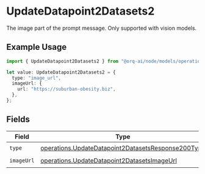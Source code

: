 # UpdateDatapoint2Datasets2

The image part of the prompt message. Only supported with vision models.

## Example Usage

```typescript
import { UpdateDatapoint2Datasets2 } from "@orq-ai/node/models/operations";

let value: UpdateDatapoint2Datasets2 = {
  type: "image_url",
  imageUrl: {
    url: "https://suburban-obesity.biz",
  },
};
```

## Fields

| Field                                                                                                                    | Type                                                                                                                     | Required                                                                                                                 | Description                                                                                                              |
| ------------------------------------------------------------------------------------------------------------------------ | ------------------------------------------------------------------------------------------------------------------------ | ------------------------------------------------------------------------------------------------------------------------ | ------------------------------------------------------------------------------------------------------------------------ |
| `type`                                                                                                                   | [operations.UpdateDatapoint2DatasetsResponse200Type](../../models/operations/updatedatapoint2datasetsresponse200type.md) | :heavy_check_mark:                                                                                                       | N/A                                                                                                                      |
| `imageUrl`                                                                                                               | [operations.UpdateDatapoint2DatasetsImageUrl](../../models/operations/updatedatapoint2datasetsimageurl.md)               | :heavy_check_mark:                                                                                                       | N/A                                                                                                                      |